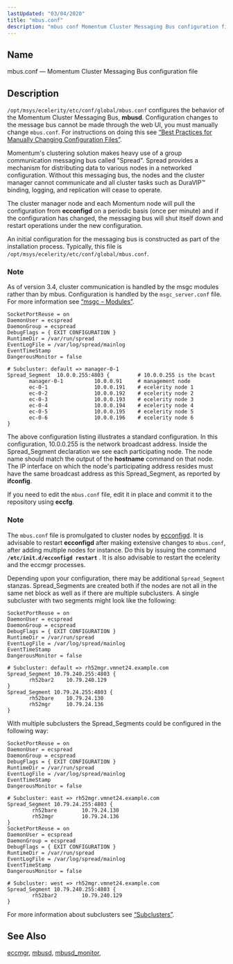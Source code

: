 ```yaml
---
lastUpdated: "03/04/2020"
title: "mbus.conf"
description: "mbus conf Momentum Cluster Messaging Bus configuration file opt msys ecelerity etc conf global mbus conf configures the behavior of the Momentum Cluster Messaging Bus mbusd Configuration changes to the message bus cannot be made through the web UI you must manually change mbus conf For instructions on doing this..."
---
```


<a name="mbus.conf"></a> 
## Name

mbus.conf — Momentum Cluster Messaging Bus configuration file

<a name="idp12744512"></a> 
## Description

`/opt/msys/ecelerity/etc/conf/global/mbus.conf` configures the behavior of the Momentum Cluster Messaging Bus, **mbusd**. Configuration changes to the message bus cannot be made through the web UI, you must manually change `mbus.conf`. For instructions on doing this see [“Best Practices for Manually Changing Configuration Files”](/momentum/3/3-reference/conf-manual-changes).

Momentum's clustering solution makes heavy use of a group communication messaging bus called "Spread". Spread provides a mechanism for distributing data to various nodes in a networked configuration. Without this messaging bus, the nodes and the cluster manager cannot communicate and all cluster tasks such as DuraVIP™ binding, logging, and replication will cease to operate.

The cluster manager node and each Momentum node will pull the configuration from **ecconfigd** on a periodic basis (once per minute) and if the configuration has changed, the messaging bus will shut itself down and restart operations under the new configuration.

An initial configuration for the messaging bus is constructed as part of the installation process. Typically, this file is `/opt/msys/ecelerity/etc/conf/global/mbus.conf`.

### Note

As of version 3.4, cluster communication is handled by the msgc modules rather than by mbus. Configuration is handled by the `msgc_server.conf` file. For more information see [“msgc – Modules”](/momentum/3/3-reference/3-reference-modules-msgc).

```
SocketPortReuse = on
DaemonUser = ecspread
DaemonGroup = ecspread
DebugFlags = { EXIT CONFIGURATION }
RuntimeDir = /var/run/spread
EventLogFile = /var/log/spread/mainlog
EventTimeStamp
DangerousMonitor = false

# Subcluster: default => manager-0-1
Spread_Segment  10.0.0.255:4803 {         # 10.0.0.255 is the bcast
       manager-0-1          10.0.0.91     # management node
       ec-0-1               10.0.0.191    # ecelerity node 1
       ec-0-2               10.0.0.192    # ecelerity node 2
       ec-0-3               10.0.0.193    # ecelerity node 3
       ec-0-4               10.0.0.194    # ecelerity node 4
       ec-0-5               10.0.0.195    # ecelerity node 5
       ec-0-6               10.0.0.196    # ecelerity node 6
}
```

The above configuration listing illustrates a standard configuration. In this configuration, 10.0.0.255 is the network broadcast address. Inside the Spread_Segment declaration we see each participating node. The node name should match the output of the **hostname** command on that node. The IP interface on which the node's participating address resides must have the same broadcast address as this Spread_Segment, as reported by **ifconfig**.

If you need to edit the `mbus.conf` file, edit it in place and commit it to the repository using **eccfg**.

### Note

The `mbus.conf` file is promulgated to cluster nodes by [ecconfigd](/momentum/3/3-reference/executable-ecconfigd). It is advisable to restart **ecconfigd** after making extensive changes to `mbus.conf`, after adding multiple nodes for instance. Do this by issuing the command **`/etc/init.d/ecconfigd restart`**         . It is also advisable to restart the ecelerity and the eccmgr processes.

Depending upon your configuration, there may be additional `Spread_Segment` stanzas. Spread_Segments are created both if the nodes are not all in the same net block as well as if there are multiple subclusters. A single subcluster with two segments might look like the following:

```
SocketPortReuse = on
DaemonUser = ecspread
DaemonGroup = ecspread
DebugFlags = { EXIT CONFIGURATION }
RuntimeDir = /var/run/spread
EventLogFile = /var/log/spread/mainlog
EventTimeStamp
DangerousMonitor = false

# Subcluster: default => rh52mgr.vmnet24.example.com
Spread_Segment 10.79.240.255:4803 {
       rh52bar2    10.79.240.129
}
Spread_Segment 10.79.24.255:4803 {
       rh52bare    10.79.24.130
       rh52mgr     10.79.24.136
}
```

With multiple subclusters the Spread_Segments could be configured in the following way:

```
SocketPortReuse = on
DaemonUser = ecspread
DaemonGroup = ecspread
DebugFlags = { EXIT CONFIGURATION }
RuntimeDir = /var/run/spread
EventLogFile = /var/log/spread/mainlog
EventTimeStamp
DangerousMonitor = false

# Subcluster: east => rh52mgr.vmnet24.example.com
Spread_Segment 10.79.24.255:4803 {
        rh52bare        10.79.24.130
        rh52mgr         10.79.24.136
}
SocketPortReuse = on
DaemonUser = ecspread
DaemonGroup = ecspread
DebugFlags = { EXIT CONFIGURATION }
RuntimeDir = /var/run/spread
EventLogFile = /var/log/spread/mainlog
EventTimeStamp
DangerousMonitor = false

# Subcluster: west => rh52mgr.vmnet24.example.com
Spread_Segment 10.79.240.255:4803 {
        rh52bar2        10.79.240.129
}
```

For more information about subclusters see [“Subclusters”](/momentum/3/3-reference/subclusters).

<a name="idp12771392"></a> 
## See Also

[eccmgr](/momentum/3/3-reference/executable-eccmgr), [mbusd](/momentum/3/3-reference/executable-mbusd), [mbusd_monitor](/momentum/3/3-reference/executable-mbusd-monitor),